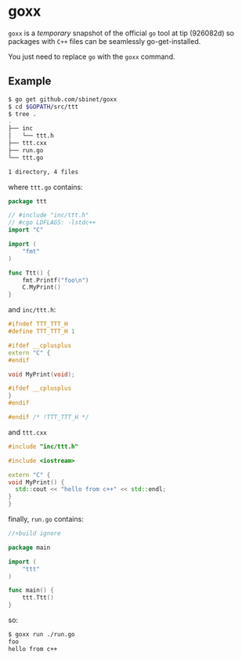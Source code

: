 goxx
====

``goxx`` is a *temporary* snapshot of the official ``go`` tool at tip
(926082d) so packages with `C++` files can be seamlessly go-get-installed.

You just need to replace ``go`` with the ``goxx`` command.

## Example

```sh
$ go get github.com/sbinet/goxx
$ cd $GOPATH/src/ttt
$ tree .
.
├── inc
│   └── ttt.h
├── ttt.cxx
├── run.go
└── ttt.go

1 directory, 4 files
```

where ``ttt.go`` contains:

```go
package ttt

// #include "inc/ttt.h"
// #cgo LDFLAGS: -lstdc++
import "C"

import (
	"fmt"
)

func Ttt() {
	fmt.Printf("foo\n")
	C.MyPrint()
}
```

and ``inc/ttt.h``:

```c++
#ifndef TTT_TTT_H
#define TTT_TTT_H 1

#ifdef __cplusplus
extern "C" {
#endif

void MyPrint(void);

#ifdef __cplusplus
}
#endif

#endif /* !TTT_TTT_H */
```

and ``ttt.cxx``

```c++
#include "inc/ttt.h"

#include <iostream>

extern "C" {
void MyPrint() {
  std::cout << "hello from c++" << std::endl;
}
}
```

finally, ``run.go`` contains:

```go
//+build ignore

package main

import (
	"ttt"
)

func main() {
	ttt.Ttt()
}
```

so:

```sh
$ goxx run ./run.go
foo
hello from c++
```

